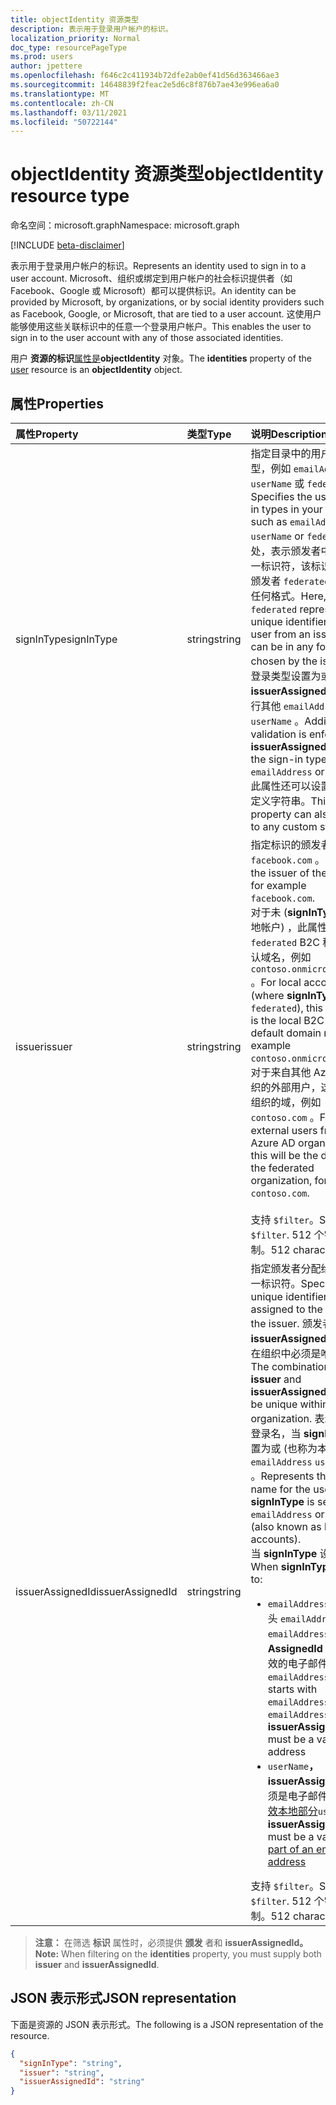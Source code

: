 ```yaml
---
title: objectIdentity 资源类型
description: 表示用于登录用户帐户的标识。
localization_priority: Normal
doc_type: resourcePageType
ms.prod: users
author: jpettere
ms.openlocfilehash: f646c2c411934b72dfe2ab0ef41d56d363466ae3
ms.sourcegitcommit: 14648839f2feac2e5d6c8f876b7ae43e996ea6a0
ms.translationtype: MT
ms.contentlocale: zh-CN
ms.lasthandoff: 03/11/2021
ms.locfileid: "50722144"
---
```

# <a name="objectidentity-resource-type"></a><span data-ttu-id="cebe1-103">objectIdentity 资源类型</span><span class="sxs-lookup"><span data-stu-id="cebe1-103">objectIdentity resource type</span></span>

<span data-ttu-id="cebe1-104">命名空间：microsoft.graph</span><span class="sxs-lookup"><span data-stu-id="cebe1-104">Namespace: microsoft.graph</span></span>

[!INCLUDE [beta-disclaimer](../../includes/beta-disclaimer.md)]

<span data-ttu-id="cebe1-105">表示用于登录用户帐户的标识。</span><span class="sxs-lookup"><span data-stu-id="cebe1-105">Represents an identity used to sign in to a user account.</span></span> <span data-ttu-id="cebe1-106">Microsoft、组织或绑定到用户帐户的社会标识提供者（如 Facebook、Google 或 Microsoft）都可以提供标识。</span><span class="sxs-lookup"><span data-stu-id="cebe1-106">An identity can be provided by Microsoft, by organizations, or by social identity providers such as Facebook, Google, or Microsoft, that are tied to a user account.</span></span> <span data-ttu-id="cebe1-107">这使用户能够使用这些关联标识中的任意一个登录用户帐户。</span><span class="sxs-lookup"><span data-stu-id="cebe1-107">This enables the user to sign in to the user account with any of those associated identities.</span></span>

<span data-ttu-id="cebe1-108">用户 **资源的标识**[属性是](user.md)**objectIdentity** 对象。</span><span class="sxs-lookup"><span data-stu-id="cebe1-108">The **identities** property of the [user](user.md) resource is an **objectIdentity** object.</span></span>

## <a name="properties"></a><span data-ttu-id="cebe1-109">属性</span><span class="sxs-lookup"><span data-stu-id="cebe1-109">Properties</span></span>

| <span data-ttu-id="cebe1-110">属性</span><span class="sxs-lookup"><span data-stu-id="cebe1-110">Property</span></span>   | <span data-ttu-id="cebe1-111">类型</span><span class="sxs-lookup"><span data-stu-id="cebe1-111">Type</span></span> |<span data-ttu-id="cebe1-112">说明</span><span class="sxs-lookup"><span data-stu-id="cebe1-112">Description</span></span>|
|:---------------|:--------|:----------|
|<span data-ttu-id="cebe1-113">signInType</span><span class="sxs-lookup"><span data-stu-id="cebe1-113">signInType</span></span>|<span data-ttu-id="cebe1-114">string</span><span class="sxs-lookup"><span data-stu-id="cebe1-114">string</span></span>| <span data-ttu-id="cebe1-115">指定目录中的用户登录类型，例如 `emailAddress` ， `userName` 或 `federated` 。</span><span class="sxs-lookup"><span data-stu-id="cebe1-115">Specifies the user sign-in types in your directory, such as `emailAddress`, `userName` or `federated`.</span></span> <span data-ttu-id="cebe1-116">此处，表示颁发者中用户的唯一标识符，该标识符可以是颁发者 `federated` 选择的任何格式。</span><span class="sxs-lookup"><span data-stu-id="cebe1-116">Here, `federated` represents a unique identifier for a user from an issuer, that can be in any format chosen by the issuer.</span></span> <span data-ttu-id="cebe1-117">当登录类型设置为或时，对 **issuerAssignedId** 强制执行其他 `emailAddress` 验证 `userName` 。</span><span class="sxs-lookup"><span data-stu-id="cebe1-117">Additional validation is enforced on **issuerAssignedId** when the sign-in type is set to `emailAddress` or `userName`.</span></span> <span data-ttu-id="cebe1-118">此属性还可以设置为任何自定义字符串。</span><span class="sxs-lookup"><span data-stu-id="cebe1-118">This property can also be set to any custom string.</span></span>|
|<span data-ttu-id="cebe1-119">issuer</span><span class="sxs-lookup"><span data-stu-id="cebe1-119">issuer</span></span>|<span data-ttu-id="cebe1-120">string</span><span class="sxs-lookup"><span data-stu-id="cebe1-120">string</span></span>|<span data-ttu-id="cebe1-121">指定标识的颁发者，例如 `facebook.com` 。</span><span class="sxs-lookup"><span data-stu-id="cebe1-121">Specifies the issuer of the identity, for example `facebook.com`.</span></span><br><span data-ttu-id="cebe1-122">对于未 (**signInType** 的本地帐户) ，此属性是本地 `federated` B2C 租户的默认域名，例如 `contoso.onmicrosoft.com` 。</span><span class="sxs-lookup"><span data-stu-id="cebe1-122">For local accounts (where **signInType** is not `federated`), this property is the local B2C tenant default domain name, for example `contoso.onmicrosoft.com`.</span></span><br><span data-ttu-id="cebe1-123">对于来自其他 Azure AD 组织的外部用户，这将是联盟组织的域，例如 `contoso.com` 。</span><span class="sxs-lookup"><span data-stu-id="cebe1-123">For external users from other Azure AD organization, this will be the domain of the federated organization, for example `contoso.com`.</span></span><br><br><span data-ttu-id="cebe1-124">支持 `$filter`。</span><span class="sxs-lookup"><span data-stu-id="cebe1-124">Supports `$filter`.</span></span> <span data-ttu-id="cebe1-125">512 个字符限制。</span><span class="sxs-lookup"><span data-stu-id="cebe1-125">512 character limit.</span></span>|
|<span data-ttu-id="cebe1-126">issuerAssignedId</span><span class="sxs-lookup"><span data-stu-id="cebe1-126">issuerAssignedId</span></span>|<span data-ttu-id="cebe1-127">string</span><span class="sxs-lookup"><span data-stu-id="cebe1-127">string</span></span>|<span data-ttu-id="cebe1-128">指定颁发者分配给用户的唯一标识符。</span><span class="sxs-lookup"><span data-stu-id="cebe1-128">Specifies the unique identifier assigned to the user by the issuer.</span></span> <span data-ttu-id="cebe1-129">颁发者 **与** **issuerAssignedId** 的组合在组织中必须是唯一的。</span><span class="sxs-lookup"><span data-stu-id="cebe1-129">The combination of **issuer** and **issuerAssignedId** must be unique within the organization.</span></span> <span data-ttu-id="cebe1-130">表示用户的登录名，当 **signInType** 设置为或 (也称为本地帐户 `emailAddress` `userName`) 。</span><span class="sxs-lookup"><span data-stu-id="cebe1-130">Represents the sign-in name for the user, when **signInType** is set to `emailAddress` or `userName` (also known as local accounts).</span></span><br><span data-ttu-id="cebe1-131">当 **signInType** 设置为：</span><span class="sxs-lookup"><span data-stu-id="cebe1-131">When **signInType** is set to:</span></span> <ul><li><span data-ttu-id="cebe1-132">`emailAddress`， (或开头 `emailAddress` ，) `emailAddress1` **颁发者AssignedId** 必须是有效的电子邮件地址</span><span class="sxs-lookup"><span data-stu-id="cebe1-132">`emailAddress`, (or starts with `emailAddress` like `emailAddress1`) **issuerAssignedId** must be a valid email address</span></span></li><li><span data-ttu-id="cebe1-133">`userName`**，issuerAssignedId** 必须是电子邮件地址 [的有效本地部分](https://tools.ietf.org/html/rfc3696#section-3)</span><span class="sxs-lookup"><span data-stu-id="cebe1-133">`userName`, **issuerAssignedId** must be a valid [local part of an email address](https://tools.ietf.org/html/rfc3696#section-3)</span></span></li></ul><span data-ttu-id="cebe1-134">支持 `$filter`。</span><span class="sxs-lookup"><span data-stu-id="cebe1-134">Supports `$filter`.</span></span> <span data-ttu-id="cebe1-135">512 个字符限制。</span><span class="sxs-lookup"><span data-stu-id="cebe1-135">512 character limit.</span></span>|

><span data-ttu-id="cebe1-136">**注意：** 在筛选 **标识** 属性时，必须提供 **颁发** 者和 **issuerAssignedId。**</span><span class="sxs-lookup"><span data-stu-id="cebe1-136">**Note:** When filtering on the **identities** property, you must supply both **issuer** and **issuerAssignedId**.</span></span>

## <a name="json-representation"></a><span data-ttu-id="cebe1-137">JSON 表示形式</span><span class="sxs-lookup"><span data-stu-id="cebe1-137">JSON representation</span></span>

<span data-ttu-id="cebe1-138">下面是资源的 JSON 表示形式。</span><span class="sxs-lookup"><span data-stu-id="cebe1-138">The following is a JSON representation of the resource.</span></span>

<!-- {
  "blockType": "resource",
  "optionalProperties": [

  ],
  "@odata.type": "microsoft.graph.objectIdentity"
}-->

```json
{
  "signInType": "string",
  "issuer": "string",
  "issuerAssignedId": "string"
}
```

<!-- uuid: 8fcb5dbc-d5aa-4681-8e31-b001d5168d79
2015-10-25 14:57:30 UTC -->
<!--
{
  "type": "#page.annotation",
  "description": "objectIdentity resource",
  "keywords": "",
  "section": "documentation",
  "tocPath": "",
  "suppressions": []
}
-->


